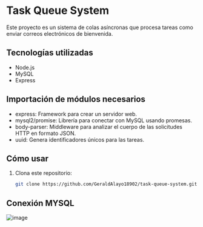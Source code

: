 # Task Queue System

Este proyecto es un sistema de colas asíncronas que procesa tareas como enviar correos electrónicos de bienvenida. 

## Tecnologías utilizadas
- Node.js
- MySQL
- Express

## Importación de módulos necesarios
- express: Framework para crear un servidor web.
- mysql2/promise: Librería para conectar con MySQL usando promesas.
- body-parser: Middleware para analizar el cuerpo de las solicitudes HTTP en formato JSON.
- uuid: Genera identificadores únicos para las tareas.

## Cómo usar
1. Clona este repositorio:
   ```bash
   git clone https://github.com/GeraldAlayo18902/task-queue-system.git

## Conexión MYSQL
![image](https://github.com/user-attachments/assets/1f508d06-d806-4f3c-bfb8-db46a32fc912)

